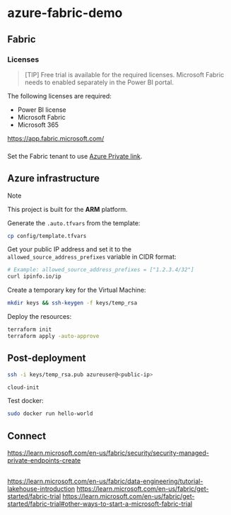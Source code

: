 # azure-fabric-demo

## Fabric

### Licenses

> [TIP]
> Free trial is available for the required licenses. Microsoft Fabric needs to enabled separately in the Power BI portal.

The following licenses are required:

- Power BI license
- Microsoft Fabric
- Microsoft 365


https://app.fabric.microsoft.com/


### 

Set the Fabric tenant to use [Azure Private link][1].


## Azure infrastructure

> [!NOTE]
> This project is built for the **ARM** platform.

Generate the `.auto.tfvars` from the template:

```sh
cp config/template.tfvars
```

Get your public IP address and set it to the `allowed_source_address_prefixes` variable in CIDR format:

```sh
# Example: allowed_source_address_prefixes = ["1.2.3.4/32"]
curl ipinfo.io/ip
```

Create a temporary key for the Virtual Machine:

```sh
mkdir keys && ssh-keygen -f keys/temp_rsa
```

Deploy the resources:

```sh
terraform init
terraform apply -auto-approve
```

## Post-deployment

```sh
ssh -i keys/temp_rsa.pub azureuser@<public-ip>
```

```sh
cloud-init
```

Test docker:

```sh
sudo docker run hello-world
```

## Connect

https://learn.microsoft.com/en-us/fabric/security/security-managed-private-endpoints-create


##


https://learn.microsoft.com/en-us/fabric/data-engineering/tutorial-lakehouse-introduction
https://learn.microsoft.com/en-us/fabric/get-started/fabric-trial
https://learn.microsoft.com/en-us/fabric/get-started/fabric-trial#other-ways-to-start-a-microsoft-fabric-trial



[1]: https://learn.microsoft.com/en-us/fabric/security/security-private-links-use
